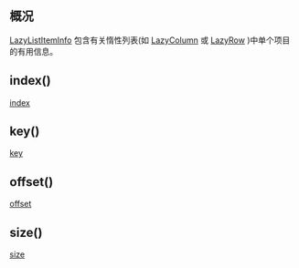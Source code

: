 ## 概况

[LazyListItemInfo](/API/UI/Compose/State/LazyListState/LazyListItemInfo/README.md)
包含有关惰性列表(如 [LazyColumn](/API/UI/Compose/Widget/LazyColumn/README.md)
或 [LazyRow](/API/UI/Compose/Widget/LazyRow/README.md) )中单个项目的有用信息。

## index()

[index](index.md ":include")

## key()

[key](key.md ":include")

## offset()

[offset](offset.md ":include")

## size()

[size](size.md ":include")